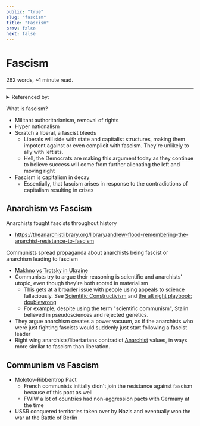 ```yaml
---
public: "true"
slug: "fascism"
title: "Fascism"
prev: false
next: false
---
```

<script setup>
import { data } from '../../git.data.ts';
import { useData } from 'vitepress';
const pageData = useData();
</script>
<h1 class="p-name">Fascism</h1>
<p>262 words, ~1 minute read. <span v-html="data[`site/${pageData.page.value.relativePath}`]" /></p>
<hr/>

<details><summary>Referenced by:</summary><a href="/garden/idealism/index.md">Idealism</a></details>

What is fascism?
- Militant authoritarianism, removal of rights
- Hyper nationalism
- Scratch a liberal, a fascist bleeds
	- Liberals will side with state and capitalist structures, making them impotent against or even complicit with fascism. They're unlikely to ally with leftists.
	- Hell, the Democrats are making this argument today as they continue to believe success will come from further alienating the left and moving right
- Fascism is capitalism in decay
	- Essentially, that fascism arises in response to the contradictions of capitalism resulting in crises


## Anarchism vs Fascism

Anarchists fought fascists throughout history
- https://theanarchistlibrary.org/library/andrew-flood-remembering-the-anarchist-resistance-to-fascism

Communists spread propaganda about anarchists being fascist or anarchism leading to fascism
- [Makhno vs Trotsky in Ukraine](https://libcom.org/article/destroy-makhno-movement-bolsheviks-secret-war-against-nestor-makhno-and-his-insurgents)
- Communists try to argue their reasoning is scientific and anarchists' utopic, even though they're both rooted in materialism
	- This gets at a broader issue with people using appeals to science fallaciously. See [Scientific Constructivism](/garden/scientific-constructivism/index.md) and [the alt right playbook: doublewrong](https://youtu.be/IqeFeqInoXc)
	- For example, despite using the term "scientific communism", Stalin believed in pseudosciences and rejected genetics.
- They argue anarchism creates a power vacuum, as if the anarchists who were just fighting fascists would suddenly just start following a fascist leader
- Right wing anarchists/libertarians contradict [Anarchist](/garden/anarchism/index.md) values, in ways more similar to fascism than liberation.

## Communism vs Fascism
- Molotov-Ribbentrop Pact
	- French communists initially didn't join the resistance against fascism because of this pact as well
	- FWIW a lot of countries had non-aggression pacts with Germany at the time
- USSR conquered territories taken over by Nazis and eventually won the war at the Battle of Berlin